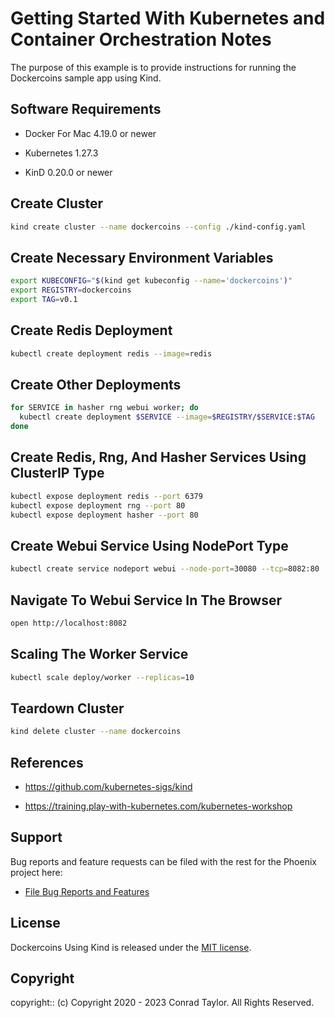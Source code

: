 # Getting Started With Kubernetes and Container Orchestration Notes

The purpose of this example is to provide instructions for running the Dockercoins sample app using Kind.

## Software Requirements

- Docker For Mac 4.19.0 or newer

- Kubernetes 1.27.3

- KinD 0.20.0 or newer

## Create Cluster

```zsh
kind create cluster --name dockercoins --config ./kind-config.yaml
```

## Create Necessary Environment Variables

```zsh
export KUBECONFIG="$(kind get kubeconfig --name='dockercoins')"
export REGISTRY=dockercoins
export TAG=v0.1
```

## Create Redis Deployment

```zsh
kubectl create deployment redis --image=redis
```

## Create Other Deployments

```zsh
for SERVICE in hasher rng webui worker; do
  kubectl create deployment $SERVICE --image=$REGISTRY/$SERVICE:$TAG
done
```

## Create Redis, Rng, And Hasher Services Using ClusterIP Type

```zsh
kubectl expose deployment redis --port 6379
kubectl expose deployment rng --port 80
kubectl expose deployment hasher --port 80
```

## Create Webui Service Using NodePort Type

```zsh
kubectl create service nodeport webui --node-port=30080 --tcp=8082:80
```

## Navigate To Webui Service In The Browser

```zsh
open http://localhost:8082
```

## Scaling The Worker Service

```zsh
kubectl scale deploy/worker --replicas=10
```

## Teardown Cluster

```zsh
kind delete cluster --name dockercoins
```

## References

- https://github.com/kubernetes-sigs/kind

- https://training.play-with-kubernetes.com/kubernetes-workshop

## Support

Bug reports and feature requests can be filed with the rest for the Phoenix project here:

- [File Bug Reports and Features](https://github.com/conradwt/dockercoins-using-kind/issues)

## License

Dockercoins Using Kind is released under the [MIT license](./LICENSE.md).

## Copyright

copyright:: (c) Copyright 2020 - 2023 Conrad Taylor. All Rights Reserved.
